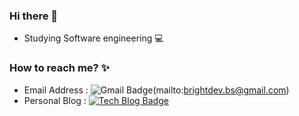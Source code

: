 ### Hi there 👋
 - Studying Software engineering :computer:


### How to reach me? :sparkles:
 - Email Address : ![Gmail Badge](https://img.shields.io/badge/Gmail-d14836?style=flat-square&logo=Gmail&logoColor=white&link=mailto:brightdev.bs@gmail.com)(mailto:brightdev.bs@gmail.com)
 - Personal Blog : [![Tech Blog Badge](http://img.shields.io/badge/-Tech%20blog-black?style=flat-square&logo=github&link=https://brightmango.tistory.com/)](https://brightmango.tistory.com/)

